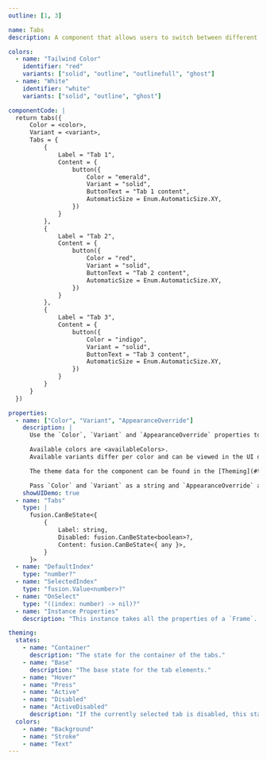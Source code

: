 ```yaml
---
outline: [1, 3]

name: Tabs
description: A component that allows users to switch between different sections of content.

colors:
  - name: "Tailwind Color"
    identifier: "red"
    variants: ["solid", "outline", "outlinefull", "ghost"]
  - name: "White"
    identifier: "white"
    variants: ["solid", "outline", "ghost"]

componentCode: |
  return tabs({
      Color = <color>,
      Variant = <variant>,
      Tabs = {
          {
              Label = "Tab 1",
              Content = {
                  button({
                      Color = "emerald",
                      Variant = "solid",
                      ButtonText = "Tab 1 content",
                      AutomaticSize = Enum.AutomaticSize.XY,
                  })
              }
          },
          {
              Label = "Tab 2",
              Content = {
                  button({
                      Color = "red",
                      Variant = "solid",
                      ButtonText = "Tab 2 content",
                      AutomaticSize = Enum.AutomaticSize.XY,
                  })
              }
          },
          {
              Label = "Tab 3",
              Content = {
                  button({
                      Color = "indigo",
                      Variant = "solid",
                      ButtonText = "Tab 3 content",
                      AutomaticSize = Enum.AutomaticSize.XY,
                  })
              }
          }
      }
  })

properties:
  - name: ["Color", "Variant", "AppearanceOverride"]
    description: |
      Use the `Color`, `Variant` and `AppearanceOverride` properties to style the component.

      Available colors are <availableColors>.
      Available variants differ per color and can be viewed in the UI demo below.

      The theme data for the component can be found in the [Theming](#theming) section and can be overwritten through `AppearanceOverride`.

      Pass `Color` and `Variant` as a string and `AppearanceOverride` as an [optionalColorTable](/libs/theme-framework#type-optionalColorTable). More information on overrides can be found [here](/getting-started#appearance-overrides).
    showUIDemo: true
  - name: "Tabs"
    type: |
      fusion.CanBeState<{
          {
              Label: string,
              Disabled: fusion.CanBeState<boolean>?,
              Content: fusion.CanBeState<{ any }>,
          }
      }>
  - name: "DefaultIndex"
    type: "number?"
  - name: "SelectedIndex"
    type: "fusion.Value<number>?"
  - name: "OnSelect"
    type: "((index: number) -> nil)?"
  - name: "Instance Properties"
    description: "This instance takes all the properties of a `Frame`. `SpecialKeys`, such as `fusion.Children` will also be passed to the instance."

theming:
  states:
    - name: "Container"
      description: "The state for the container of the tabs."
    - name: "Base"
      description: "The base state for the tab elements."
    - name: "Hover"
    - name: "Press"
    - name: "Active"
    - name: "Disabled"
    - name: "ActiveDisabled"
      description: "If the currently selected tab is disabled, this state will be applied."
  colors:
    - name: "Background"
    - name: "Stroke"
    - name: "Text"
---
```


<ComponentView :frontmatter="$frontmatter"/>
